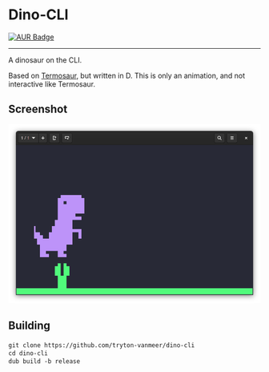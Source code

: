 # Dino-CLI

[![AUR Badge](https://img.shields.io/aur/version/dino-cli?style=for-the-badge)](https://aur.archlinux.org/packages/dino-cli/)

---

A dinosaur on the CLI.

Based on [Termosaur](https://github.com/b37t1td/termosaur), but written in D.
This is only an animation, and not interactive like Termosaur.

## Screenshot

![Screenshot](assets/screenshot.png)

## Building

```
git clone https://github.com/tryton-vanmeer/dino-cli
cd dino-cli
dub build -b release
```
